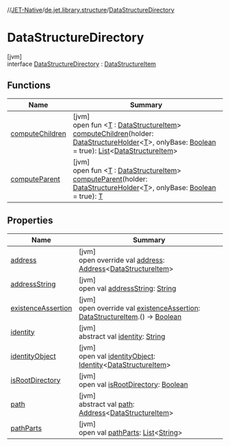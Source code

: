 //[JET-Native](../../../index.md)/[de.jet.library.structure](../index.md)/[DataStructureDirectory](index.md)

# DataStructureDirectory

[jvm]\
interface [DataStructureDirectory](index.md) : [DataStructureItem](../-data-structure-item/index.md)

## Functions

| Name | Summary |
|---|---|
| [computeChildren](compute-children.md) | [jvm]<br>open fun &lt;[T](compute-children.md) : [DataStructureItem](../-data-structure-item/index.md)&gt; [computeChildren](compute-children.md)(holder: [DataStructureHolder](../-data-structure-holder/index.md)&lt;[T](compute-children.md)&gt;, onlyBase: [Boolean](https://kotlinlang.org/api/latest/jvm/stdlib/kotlin/-boolean/index.html) = true): [List](https://kotlinlang.org/api/latest/jvm/stdlib/kotlin.collections/-list/index.html)&lt;[DataStructureItem](../-data-structure-item/index.md)&gt; |
| [computeParent](../-data-structure-item/compute-parent.md) | [jvm]<br>open fun &lt;[T](../-data-structure-item/compute-parent.md) : [DataStructureItem](../-data-structure-item/index.md)&gt; [computeParent](../-data-structure-item/compute-parent.md)(holder: [DataStructureHolder](../-data-structure-holder/index.md)&lt;[T](../-data-structure-item/compute-parent.md)&gt;, onlyBase: [Boolean](https://kotlinlang.org/api/latest/jvm/stdlib/kotlin/-boolean/index.html) = true): [T](../-data-structure-item/compute-parent.md) |

## Properties

| Name | Summary |
|---|---|
| [address](../../de.jet.library.tool.smart.positioning/-pathed/address.md) | [jvm]<br>open override val [address](../../de.jet.library.tool.smart.positioning/-pathed/address.md): [Address](../../de.jet.library.tool.smart.positioning/-address/index.md)&lt;[DataStructureItem](../-data-structure-item/index.md)&gt; |
| [addressString](../../de.jet.library.tool.smart.positioning/-addressable/address-string.md) | [jvm]<br>open val [addressString](../../de.jet.library.tool.smart.positioning/-addressable/address-string.md): [String](https://kotlinlang.org/api/latest/jvm/stdlib/kotlin/-string/index.html) |
| [existenceAssertion](existence-assertion.md) | [jvm]<br>open override val [existenceAssertion](existence-assertion.md): [DataStructureItem](../-data-structure-item/index.md).() -&gt; [Boolean](https://kotlinlang.org/api/latest/jvm/stdlib/kotlin/-boolean/index.html) |
| [identity](../../de.jet.library.tool.smart.identification/-identifiable/identity.md) | [jvm]<br>abstract val [identity](../../de.jet.library.tool.smart.identification/-identifiable/identity.md): [String](https://kotlinlang.org/api/latest/jvm/stdlib/kotlin/-string/index.html) |
| [identityObject](../../de.jet.library.tool.smart.identification/-identifiable/identity-object.md) | [jvm]<br>open val [identityObject](../../de.jet.library.tool.smart.identification/-identifiable/identity-object.md): [Identity](../../de.jet.library.tool.smart.identification/-identity/index.md)&lt;[DataStructureItem](../-data-structure-item/index.md)&gt; |
| [isRootDirectory](is-root-directory.md) | [jvm]<br>open val [isRootDirectory](is-root-directory.md): [Boolean](https://kotlinlang.org/api/latest/jvm/stdlib/kotlin/-boolean/index.html) |
| [path](../../de.jet.library.tool.smart.positioning/-pathed/path.md) | [jvm]<br>abstract val [path](../../de.jet.library.tool.smart.positioning/-pathed/path.md): [Address](../../de.jet.library.tool.smart.positioning/-address/index.md)&lt;[DataStructureItem](../-data-structure-item/index.md)&gt; |
| [pathParts](../../de.jet.library.tool.smart.positioning/-pathed/path-parts.md) | [jvm]<br>open val [pathParts](../../de.jet.library.tool.smart.positioning/-pathed/path-parts.md): [List](https://kotlinlang.org/api/latest/jvm/stdlib/kotlin.collections/-list/index.html)&lt;[String](https://kotlinlang.org/api/latest/jvm/stdlib/kotlin/-string/index.html)&gt; |
